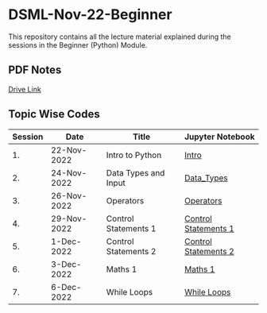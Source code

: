 # DSML-Nov-22-Beginner

This repository contains all the lecture material explained during the sessions in the Beginner (Python) Module.

## PDF Notes
[Drive Link](https://drive.google.com/drive/folders/1Ma2U8X_puh00A2XKMn3yxuxZ47lDybxa?usp=sharing)

## Topic Wise Codes
| Session | Date | Title | Jupyter Notebook |
|---------|----- | -------|-------------|
| 1. | 22-Nov-2022 | Intro to Python | [Intro](Week_1/Intro.ipynb) |
| 2. | 24-Nov-2022 | Data Types and Input | [Data_Types](Week_1/L1_Data_Type.ipynb) |
| 3. | 26-Nov-2022 | Operators | [Operators](Week_1/Operators.ipynb) |
| 4. | 29-Nov-2022 | Control Statements 1 | [Control Statements 1](Week_2/Control_Statements_1.ipynb) |
| 5. | 1-Dec-2022 | Control Statements 2 | [Control Statements 2](Week_2/Control_Statements_2.ipynb) |
| 6. | 3-Dec-2022 | Maths 1 | [Maths 1](Week_2/Mathsc.ipynb) |
| 7. | 6-Dec-2022 | While Loops | [While Loops](Week_3/Iteration_1_While_Loops.ipynb) |